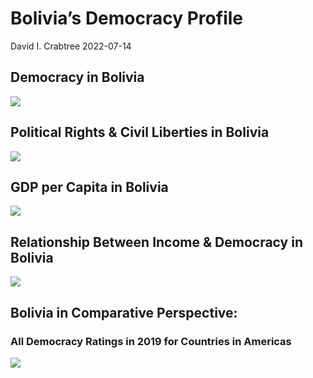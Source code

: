 Bolivia’s Democracy Profile
================
David I. Crabtree
2022-07-14

## Democracy in Bolivia

![](C:\Users\David\Desktop\PROGRA~1\FILESA~1\CFSS\hw06\reports\BOLIVI~1/figure-gfm/Demscore-1.png)<!-- -->

## Political Rights & Civil Liberties in Bolivia

![](C:\Users\David\Desktop\PROGRA~1\FILESA~1\CFSS\hw06\reports\BOLIVI~1/figure-gfm/Political%20Rights%20&%20Civil%20Libs-1.png)<!-- -->

## GDP per Capita in Bolivia

![](C:\Users\David\Desktop\PROGRA~1\FILESA~1\CFSS\hw06\reports\BOLIVI~1/figure-gfm/GDP%20per%20Capita-1.png)<!-- -->

## Relationship Between Income & Democracy in Bolivia

![](C:\Users\David\Desktop\PROGRA~1\FILESA~1\CFSS\hw06\reports\BOLIVI~1/figure-gfm/Income%20&%20Dem-1.png)<!-- -->

## Bolivia in Comparative Perspective:

### All Democracy Ratings in 2019 for Countries in Americas

![](C:\Users\David\Desktop\PROGRA~1\FILESA~1\CFSS\hw06\reports\BOLIVI~1/figure-gfm/Democracy%20in%20Comparative%20Perspective-1.png)<!-- -->

